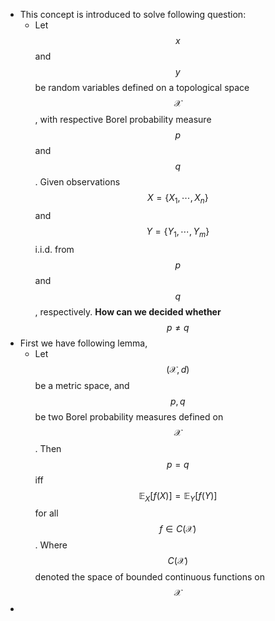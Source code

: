 - This concept is introduced to solve following question:
	- Let $$x$$ and $$y$$ be random variables defined on a topological space $$\mathcal{X}$$, with respective Borel probability measure $$p$$ and $$q$$. Given observations $$X = \{X_1,\cdots, X_n\}$$ and $$Y=\{Y_1, \cdots, Y_m\}$$ i.i.d. from $$p$$ and $$q$$, respectively. **How can we decided whether** $$p\neq q$$
- First we have following lemma,
	- Let $$(\mathcal X, d)$$ be a metric space, and $$p, q$$ be two Borel probability measures defined on $$\mathcal X$$. Then $$p=q$$ iff $$\mathbb{E}_X[f(X)]=\mathbb{E}_Y[f(Y)]$$ for all $$f\in C(\mathcal X)$$. Where $$C(\mathcal X)$$ denoted the space of bounded  continuous functions on $$\mathcal X$$
-